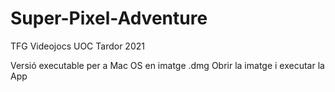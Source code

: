 # Super-Pixel-Adventure
TFG Videojocs UOC Tardor 2021

Versió executable per a Mac OS en imatge .dmg
Obrir la imatge i executar la App